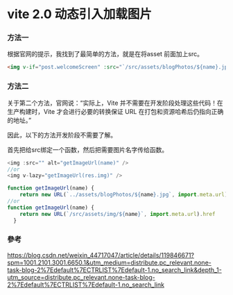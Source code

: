 # vite 2.0 动态引入加载图片

### 方法一

根据官网的提示，我找到了最简单的方法，就是在将asset 前面加上src。

```html
<img v-if="post.welcomeScreen" :src="`/src/assets/blogPhotos/${name}.jpg`" alt="" />
```

### 方法二

关于第二个方法，官网说：“实际上，Vite 并不需要在开发阶段处理这些代码！在生产构建时，Vite 才会进行必要的转换保证 URL 在打包和资源哈希后仍指向正确的地址。”

因此，以下的方法开发阶段不需要了解。

首先把给src绑定一个函数，然后把需要图片名字传给函数。



```js
<img :src="" alt="getImageUrl(name)" />
//or
<img v-lazy="getImageUrl(res.img)" />
```

```js
function getImageUrl(name) {
    return new URL(`../assets/blogPhotos/${name}.jpg`, import.meta.url).href;
//or
function getImageUrl(name) {
    return new URL(`/src/assets/img/${name}`, import.meta.url).href
  }
```

### 參考

https://blog.csdn.net/weixin_44717047/article/details/119846671?spm=1001.2101.3001.6650.1&utm_medium=distribute.pc_relevant.none-task-blog-2%7Edefault%7ECTRLIST%7Edefault-1.no_search_link&depth_1-utm_source=distribute.pc_relevant.none-task-blog-2%7Edefault%7ECTRLIST%7Edefault-1.no_search_link

